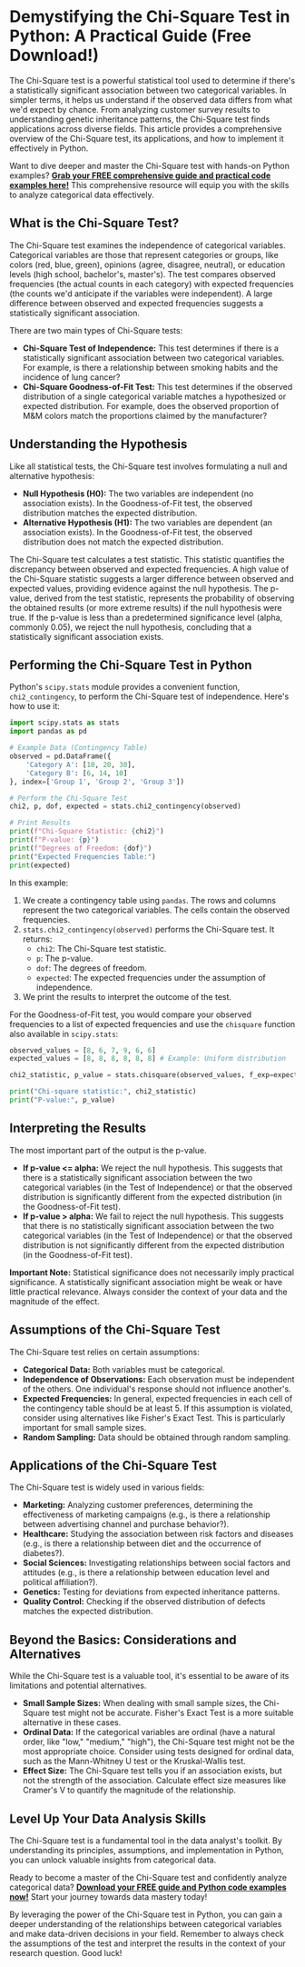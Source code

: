 # Demystifying the Chi-Square Test in Python: A Practical Guide (Free Download!)

The Chi-Square test is a powerful statistical tool used to determine if there's a statistically significant association between two categorical variables. In simpler terms, it helps us understand if the observed data differs from what we'd expect by chance. From analyzing customer survey results to understanding genetic inheritance patterns, the Chi-Square test finds applications across diverse fields. This article provides a comprehensive overview of the Chi-Square test, its applications, and how to implement it effectively in Python.

Want to dive deeper and master the Chi-Square test with hands-on Python examples? **[Grab your FREE comprehensive guide and practical code examples here!](https://udemywork.com/chi2-test-python)** This comprehensive resource will equip you with the skills to analyze categorical data effectively.

## What is the Chi-Square Test?

The Chi-Square test examines the independence of categorical variables. Categorical variables are those that represent categories or groups, like colors (red, blue, green), opinions (agree, disagree, neutral), or education levels (high school, bachelor's, master's). The test compares observed frequencies (the actual counts in each category) with expected frequencies (the counts we'd anticipate if the variables were independent). A large difference between observed and expected frequencies suggests a statistically significant association.

There are two main types of Chi-Square tests:

*   **Chi-Square Test of Independence:**  This test determines if there is a statistically significant association between two categorical variables. For example, is there a relationship between smoking habits and the incidence of lung cancer?
*   **Chi-Square Goodness-of-Fit Test:** This test determines if the observed distribution of a single categorical variable matches a hypothesized or expected distribution. For example, does the observed proportion of M&M colors match the proportions claimed by the manufacturer?

## Understanding the Hypothesis

Like all statistical tests, the Chi-Square test involves formulating a null and alternative hypothesis:

*   **Null Hypothesis (H0):**  The two variables are independent (no association exists). In the Goodness-of-Fit test, the observed distribution matches the expected distribution.
*   **Alternative Hypothesis (H1):**  The two variables are dependent (an association exists). In the Goodness-of-Fit test, the observed distribution does not match the expected distribution.

The Chi-Square test calculates a test statistic. This statistic quantifies the discrepancy between observed and expected frequencies.  A high value of the Chi-Square statistic suggests a larger difference between observed and expected values, providing evidence against the null hypothesis.  The p-value, derived from the test statistic, represents the probability of observing the obtained results (or more extreme results) if the null hypothesis were true.  If the p-value is less than a predetermined significance level (alpha, commonly 0.05), we reject the null hypothesis, concluding that a statistically significant association exists.

## Performing the Chi-Square Test in Python

Python's `scipy.stats` module provides a convenient function, `chi2_contingency`, to perform the Chi-Square test of independence. Here's how to use it:

```python
import scipy.stats as stats
import pandas as pd

# Example Data (Contingency Table)
observed = pd.DataFrame({
    'Category A': [10, 20, 30],
    'Category B': [6, 14, 10]
}, index=['Group 1', 'Group 2', 'Group 3'])

# Perform the Chi-Square Test
chi2, p, dof, expected = stats.chi2_contingency(observed)

# Print Results
print(f"Chi-Square Statistic: {chi2}")
print(f"P-value: {p}")
print(f"Degrees of Freedom: {dof}")
print("Expected Frequencies Table:")
print(expected)
```

In this example:

1.  We create a contingency table using `pandas`.  The rows and columns represent the two categorical variables. The cells contain the observed frequencies.
2.  `stats.chi2_contingency(observed)` performs the Chi-Square test. It returns:
    *   `chi2`: The Chi-Square test statistic.
    *   `p`: The p-value.
    *   `dof`: The degrees of freedom.
    *   `expected`: The expected frequencies under the assumption of independence.
3.  We print the results to interpret the outcome of the test.

For the Goodness-of-Fit test, you would compare your observed frequencies to a list of expected frequencies and use the `chisquare` function also available in `scipy.stats`:

```python
observed_values = [8, 6, 7, 9, 6, 6]
expected_values = [8, 8, 8, 8, 8, 8] # Example: Uniform distribution

chi2_statistic, p_value = stats.chisquare(observed_values, f_exp=expected_values)

print("Chi-square statistic:", chi2_statistic)
print("P-value:", p_value)

```

## Interpreting the Results

The most important part of the output is the p-value.

*   **If p-value <= alpha:** We reject the null hypothesis. This suggests that there is a statistically significant association between the two categorical variables (in the Test of Independence) or that the observed distribution is significantly different from the expected distribution (in the Goodness-of-Fit test).
*   **If p-value > alpha:** We fail to reject the null hypothesis. This suggests that there is no statistically significant association between the two categorical variables (in the Test of Independence) or that the observed distribution is not significantly different from the expected distribution (in the Goodness-of-Fit test).

**Important Note:**  Statistical significance does not necessarily imply practical significance. A statistically significant association might be weak or have little practical relevance. Always consider the context of your data and the magnitude of the effect.

## Assumptions of the Chi-Square Test

The Chi-Square test relies on certain assumptions:

*   **Categorical Data:**  Both variables must be categorical.
*   **Independence of Observations:** Each observation must be independent of the others.  One individual's response should not influence another's.
*   **Expected Frequencies:**  In general, expected frequencies in each cell of the contingency table should be at least 5. If this assumption is violated, consider using alternatives like Fisher's Exact Test. This is particularly important for small sample sizes.
*   **Random Sampling:** Data should be obtained through random sampling.

## Applications of the Chi-Square Test

The Chi-Square test is widely used in various fields:

*   **Marketing:**  Analyzing customer preferences, determining the effectiveness of marketing campaigns (e.g., is there a relationship between advertising channel and purchase behavior?).
*   **Healthcare:**  Studying the association between risk factors and diseases (e.g., is there a relationship between diet and the occurrence of diabetes?).
*   **Social Sciences:**  Investigating relationships between social factors and attitudes (e.g., is there a relationship between education level and political affiliation?).
*   **Genetics:**  Testing for deviations from expected inheritance patterns.
*   **Quality Control:**  Checking if the observed distribution of defects matches the expected distribution.

## Beyond the Basics: Considerations and Alternatives

While the Chi-Square test is a valuable tool, it's essential to be aware of its limitations and potential alternatives.

*   **Small Sample Sizes:**  When dealing with small sample sizes, the Chi-Square test might not be accurate. Fisher's Exact Test is a more suitable alternative in these cases.
*   **Ordinal Data:**  If the categorical variables are ordinal (have a natural order, like "low," "medium," "high"), the Chi-Square test might not be the most appropriate choice. Consider using tests designed for ordinal data, such as the Mann-Whitney U test or the Kruskal-Wallis test.
*   **Effect Size:**  The Chi-Square test tells you if an association exists, but not the strength of the association.  Calculate effect size measures like Cramer's V to quantify the magnitude of the relationship.

## Level Up Your Data Analysis Skills

The Chi-Square test is a fundamental tool in the data analyst's toolkit. By understanding its principles, assumptions, and implementation in Python, you can unlock valuable insights from categorical data.

Ready to become a master of the Chi-Square test and confidently analyze categorical data? **[Download your FREE guide and Python code examples now!](https://udemywork.com/chi2-test-python)** Start your journey towards data mastery today!

By leveraging the power of the Chi-Square test in Python, you can gain a deeper understanding of the relationships between categorical variables and make data-driven decisions in your field. Remember to always check the assumptions of the test and interpret the results in the context of your research question. Good luck!
